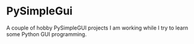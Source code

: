 # PySimpleGui
A couple of hobby PySimpleGUI projects I am working while I try to learn some
Python GUI programming.
